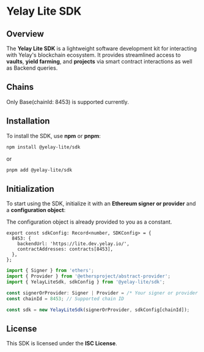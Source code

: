# Yelay Lite SDK

## Overview

The **Yelay Lite SDK** is a lightweight software development kit for interacting with Yelay's blockchain ecosystem. It provides streamlined access to **vaults**, **yield farming**, and **projects** via smart contract interactions as well as Backend queries.

## Chains

Only Base(chainId: 8453) is supported currently.

## Installation

To install the SDK, use **npm** or **pnpm**:

```sh
npm install @yelay-lite/sdk
```

or

```sh
pnpm add @yelay-lite/sdk
```

## Initialization

To start using the SDK, initialize it with an **Ethereum signer or provider** and a **configuration object**:

The configuration object is already provided to you as a constant.

```
export const sdkConfig: Record<number, SDKConfig> = {
  8453: {
    backendUrl: 'https://lite.dev.yelay.io/',
    contractAddresses: contracts[8453],
  },
};
```

```ts
import { Signer } from 'ethers';
import { Provider } from '@ethersproject/abstract-provider';
import { YelayLiteSdk, sdkConfig } from '@yelay-lite/sdk';

const signerOrProvider: Signer | Provider = /* Your signer or provider */;
const chainId = 8453; // Supported chain ID

const sdk = new YelayLiteSdk(signerOrProvider, sdkConfig[chainId]);

```

## License

This SDK is licensed under the **ISC License**.

```

```
